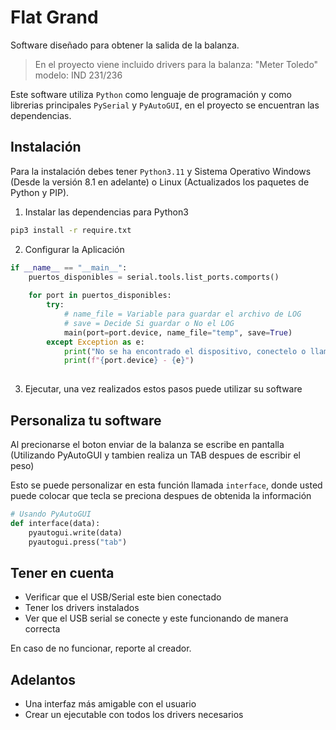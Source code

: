 # Flat Grand
Software diseñado para obtener la salida de la balanza.

> En el proyecto viene incluido drivers para la balanza: "Meter Toledo" modelo: IND 231/236

Este software utiliza `Python` como lenguaje de programación y como librerias principales `PySerial` y `PyAutoGUI`, en el proyecto se encuentran las dependencias.

## Instalación
Para la instalación debes tener `Python3.11` y Sistema Operativo Windows (Desde la versión 8.1 en adelante) o Linux (Actualizados los paquetes de Python y PIP).

1. Instalar las dependencias para Python3
```bash
pip3 install -r require.txt
```

2. Configurar la Aplicación
``` python
if __name__ == "__main__":
    puertos_disponibles = serial.tools.list_ports.comports()
    
    for port in puertos_disponibles:
        try:
            # name_file = Variable para guardar el archivo de LOG
            # save = Decide Si guardar o No el LOG
            main(port=port.device, name_file="temp", save=True)
        except Exception as e:
            print("No se ha encontrado el dispositivo, conectelo o llamé a servicio Técnico")
            print(f"{port.device} - {e}")
        
```

3. Ejecutar, una vez realizados estos pasos puede utilizar su software

## Personaliza tu software
Al precionarse el boton enviar de la balanza se escribe en pantalla (Utilizando PyAutoGUI y tambien realiza un TAB despues de escribir el peso)

Esto se puede personalizar en esta función llamada `interface`, donde usted puede colocar que tecla se preciona despues de obtenida la información

```python
# Usando PyAutoGUI
def interface(data):
    pyautogui.write(data)
    pyautogui.press("tab")
```

## Tener en cuenta 
- Verificar que el USB/Serial este bien conectado
- Tener los drivers instalados
- Ver que el USB serial se conecte y este funcionando de manera correcta

En caso de no funcionar, reporte al creador.

## Adelantos
- Una interfaz más amigable con el usuario
- Crear un ejecutable con todos los drivers necesarios